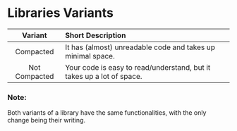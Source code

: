 # Libraries Variants
| Variant | Short Description |
| :-: | :-- |
| Compacted | It has (almost) unreadable code and takes up minimal space. |
| Not Compacted | Your code is easy to read/understand, but it takes up a lot of space. |

### Note:
Both variants of a library have the same functionalities, with the only change being their writing.
